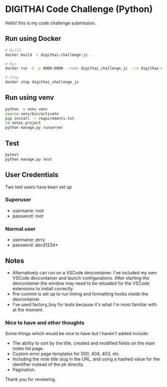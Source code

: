 # DIGITHAI Code Challenge (Python)

Hello! this is my code challenge submission.

## Run using Docker

```bash
# Build
docker build -t digithai-challenge-jz .

# Run
docker run -d -p 8000:8000 --name digithai_challenge_jz --rm digithai-challenge-jz

# Stop
docker stop digithai_challenge_jz
```

## Run using venv

```bash
python -m venv venv
source venv/bin/activate
pip install -r requirements.txt
cd notes_project
python manage.py runserver
```

## Test
```bash
pytest
python manage.py test
```

## User Credentials

Two test users have been set up

### Superuser

* username: root
* password: root

### Normal user

* username: jerry
* password: abcd1234*

## Notes

* Alternatively can run on a VSCode devcontainer. I've included my own VSCode devcontainer and launch configurations. After starting the devcontainer the window may need to be reloaded for the VSCode extensions to install correctly.
* Pre-commit is set up to run linting and formatting hooks inside the devcontainer.
* I've used factory_boy for tests because it's what I'm most familiar with at the moment.

### Nice to have and other thoughts

Some things which would be nice to have but I haven't added include:

* The ability to sort by the title, created and modified fields on the main notes list page.
* Custom error page templates for 500, 404, 403, etc.
* Including the note title slug in the URL, and using a hashed value for the identifier instead of the pk directly.
* Pagination.

Thank you for reviewing.
